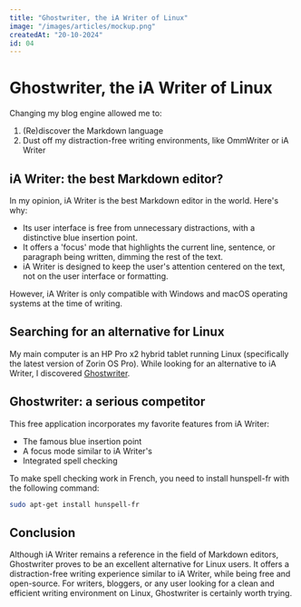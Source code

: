 ```yaml
---
title: "Ghostwriter, the iA Writer of Linux"
image: "/images/articles/mockup.png"
createdAt: "20-10-2024"
id: 04
---
```


# Ghostwriter, the iA Writer of Linux

Changing my blog engine allowed me to:

1. (Re)discover the Markdown language
2. Dust off my distraction-free writing environments, like OmmWriter or iA Writer

## iA Writer: the best Markdown editor?

In my opinion, iA Writer is the best Markdown editor in the world. Here's why:

- Its user interface is free from unnecessary distractions, with a distinctive blue insertion point.
- It offers a 'focus' mode that highlights the current line, sentence, or paragraph being written, dimming the rest of the text.
- iA Writer is designed to keep the user's attention centered on the text, not on the user interface or formatting.

However, iA Writer is only compatible with Windows and macOS operating systems at the time of writing.

## Searching for an alternative for Linux

My main computer is an HP Pro x2 hybrid tablet running Linux (specifically the latest version of Zorin OS Pro). While looking for an alternative to iA Writer, I discovered [Ghostwriter](https://ghostwriter.kde.org/ "Ghostwriter").

## Ghostwriter: a serious competitor

This free application incorporates my favorite features from iA Writer:

- The famous blue insertion point
- A focus mode similar to iA Writer's
- Integrated spell checking

To make spell checking work in French, you need to install hunspell-fr with the following command:

```bash
sudo apt-get install hunspell-fr
```

## Conclusion

Although iA Writer remains a reference in the field of Markdown editors, Ghostwriter proves to be an excellent alternative for Linux users. It offers a distraction-free writing experience similar to iA Writer, while being free and open-source. For writers, bloggers, or any user looking for a clean and efficient writing environment on Linux, Ghostwriter is certainly worth trying.
